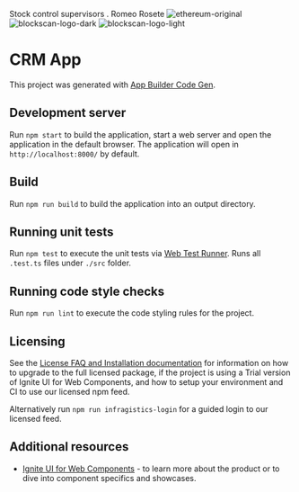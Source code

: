 Stock control supervisors . Romeo Rosete ![ethereum-original](https://github.com/user-attachments/assets/9a03f27a-f3a3-458f-8748-4f18a243d5a0)
![blockscan-logo-dark](https://github.com/user-attachments/assets/95185be0-2d0d-4743-a5ac-b0f7bfb51dc4)
![blockscan-logo-light](https://github.com/user-attachments/assets/16435bf2-d4e4-41e3-a4f0-8f0a6950ac0c)
# CRM App

This project was generated with [App Builder Code Gen](https://www.infragistics.com/products/appbuilder).

## Development server

Run `npm start` to build the application, start a web server and open the application in the default browser. The application will open in `http://localhost:8000/` by default.

## Build

Run `npm run build` to build the application into an output directory.

## Running unit tests

Run `npm test` to execute the unit tests via [Web Test Runner](https://modern-web.dev/docs/test-runner/overview). Runs all `.test.ts` files under `./src` folder.

## Running code style checks

Run `npm run lint` to execute the code styling rules for the project.

## Licensing

See the [License FAQ and Installation documentation](https://www.infragistics.com/products/ignite-ui-web-components/web-components/components/general-licensing) for information on how to upgrade to the full licensed package, if the project is using a Trial version of Ignite UI for Web Components, and how to setup your environment and CI to use our licensed npm feed.

Alternatively run `npm run infragistics-login` for a guided login to our licensed feed.

## Additional resources

- [Ignite UI for Web Components](https://www.infragistics.com/products/ignite-ui-web-components) - to learn more about the product or to dive into component specifics and showcases.
